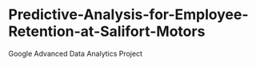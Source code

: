 # Predictive-Analysis-for-Employee-Retention-at-Salifort-Motors
Google Advanced Data Analytics Project
